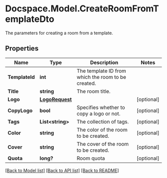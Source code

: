 # Docspace.Model.CreateRoomFromTemplateDto
The parameters for creating a room from a template.

## Properties

Name | Type | Description | Notes
------------ | ------------- | ------------- | -------------
**TemplateId** | **int** | The template ID from which the room to be created. | 
**Title** | **string** | The room title. | 
**Logo** | [**LogoRequest**](LogoRequest.md) |  | [optional] 
**CopyLogo** | **bool** | Specifies whether to copy a logo or not. | [optional] 
**Tags** | **List&lt;string&gt;** | The collection of tags. | [optional] 
**Color** | **string** | The color of the room to be created. | [optional] 
**Cover** | **string** | The cover of the room to be created. | [optional] 
**Quota** | **long?** | Room quota | [optional] 

[[Back to Model list]](../README.md#documentation-for-models) [[Back to API list]](../README.md#documentation-for-api-endpoints) [[Back to README]](../README.md)

